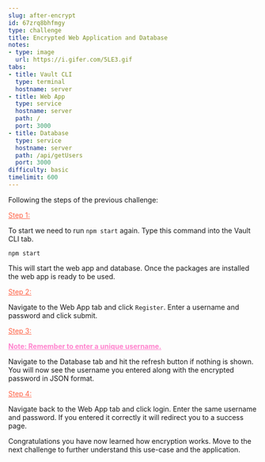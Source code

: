 ```yaml
---
slug: after-encrypt
id: 67zrq8bhfmgy
type: challenge
title: Encrypted Web Application and Database
notes:
- type: image
  url: https://i.gifer.com/5LE3.gif
tabs:
- title: Vault CLI
  type: terminal
  hostname: server
- title: Web App
  type: service
  hostname: server
  path: /
  port: 3000
- title: Database
  type: service
  hostname: server
  path: /api/getUsers
  port: 3000
difficulty: basic
timelimit: 600
---
```

Following the steps of the previous challenge:

<p style="color:rgb(255, 99, 71);"><u>Step 1:</u></p>

To start we need to run `npm start` again. Type this command into the Vault CLI tab.
```
npm start
```
This will start the web app and database. Once the packages are installed the web app is ready to be used.

<p style="color:rgb(255, 99, 71);"><u>Step 2:</u></p>

Navigate to the Web App tab and click `Register`. Enter a username and password and click submit.

<p style="color:rgb(255, 99, 71);"><u>Step 3:</u></p>

<p style="color:rgb(255, 131, 206);"><b><u>Note: Remember to enter a unique username.</u></b></p>

Navigate to the Database tab and hit the refresh button if nothing is shown. You will now see the username you entered along with the encrypted password in JSON format.

<p style="color:rgb(255, 99, 71);"><u>Step 4:</u></p>
Navigate back to the Web App tab and click login. Enter the same username and password. If you entered it correctly it will redirect you to a success page.

Congratulations you have now learned how encryption works. Move to the next challenge to further understand this use-case and the application.